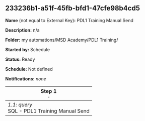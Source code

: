 ## 233236b1-a51f-45fb-bfd1-47cfe98b4cd5

**Name** (not equal to External Key)**:** PDL1 Training Manual Send

**Description:** n/a

**Folder:** my automations/MSD Academy/PDL1 Training/

**Started by:** Schedule

**Status:** Ready

**Schedule:** Not defined

**Notifications:** _none_


| Step 1<br>_<small>-</small>_ |
| --- |
| _1.1: query_<br>SQL - PDL1 Training Manual Send |
